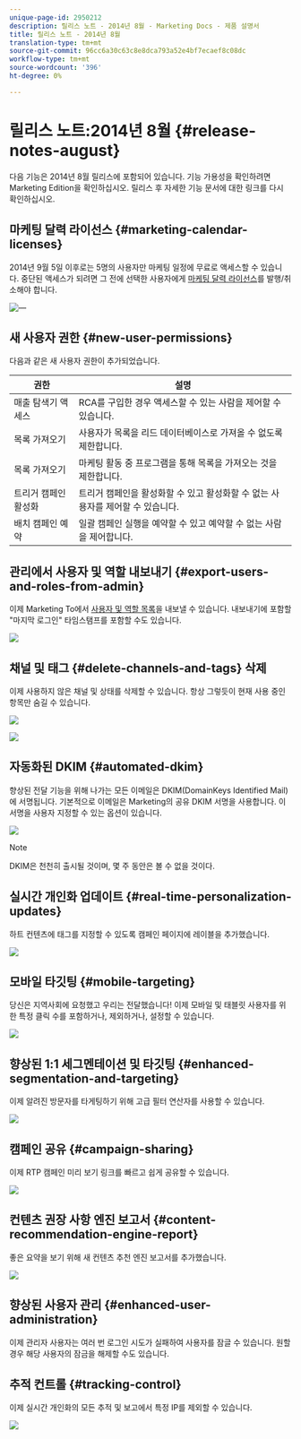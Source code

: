 ```yaml
---
unique-page-id: 2950212
description: 릴리스 노트 - 2014년 8월 - Marketing Docs - 제품 설명서
title: 릴리스 노트 - 2014년 8월
translation-type: tm+mt
source-git-commit: 96cc6a30c63c8e8dca793a52e4bf7ecaef8c08dc
workflow-type: tm+mt
source-wordcount: '396'
ht-degree: 0%

---
```



# 릴리스 노트:2014년 8월 {#release-notes-august}

다음 기능은 2014년 8월 릴리스에 포함되어 있습니다. 기능 가용성을 확인하려면 Marketing Edition을 확인하십시오. 릴리스 후 자세한 기능 문서에 대한 링크를 다시 확인하십시오.

## 마케팅 달력 라이선스 {#marketing-calendar-licenses}

2014년 9월 5일 이후로는 5명의 사용자만 마케팅 일정에 무료로 액세스할 수 있습니다. 중단된 액세스가 되려면 그 전에 선택한 사용자에게 [마케팅 달력 라이선스](../../product-docs/core-marketo-concepts/marketing-calendar/understanding-the-calendar/issue-revoke-a-marketing-calendar-license.md)를 발행/취소해야 합니다.

![—](assets/image2014-9-16-9-3a45-3a52.png)

## 새 사용자 권한 {#new-user-permissions}

다음과 같은 새 사용자 권한이 추가되었습니다.

| 권한 | 설명 |
|---|---|
| 매출 탐색기 액세스 | RCA를 구입한 경우 액세스할 수 있는 사람을 제어할 수 있습니다. |
| 목록 가져오기 | 사용자가 목록을 리드 데이터베이스로 가져올 수 없도록 제한합니다. |
| 목록 가져오기 | 마케팅 활동 중 프로그램을 통해 목록을 가져오는 것을 제한합니다. |
| 트리거 캠페인 활성화 | 트리거 캠페인을 활성화할 수 있고 활성화할 수 없는 사용자를 제어할 수 있습니다. |
| 배치 캠페인 예약 | 일괄 캠페인 실행을 예약할 수 있고 예약할 수 없는 사람을 제어합니다. |

## 관리에서 사용자 및 역할 내보내기 {#export-users-and-roles-from-admin}

이제 Marketing To에서 [사용자 및 역할 목록](../../product-docs/administration/users-and-roles/export-a-list-of-users-and-roles.md)을 내보낼 수 있습니다. 내보내기에 포함할 &quot;마지막 로그인&quot; 타임스탬프를 포함할 수도 있습니다.

![](assets/image2014-9-16-12-3a20-3a16.png)

## 채널 및 태그 {#delete-channels-and-tags} 삭제

이제 사용하지 않은 채널 및 상태를 삭제할 수 있습니다. 항상 그렇듯이 현재 사용 중인 항목만 숨길 수 있습니다.

![](assets/image2014-9-16-12-3a20-3a30.png)

![](assets/image2014-9-16-12-3a23-3a4.png)

## 자동화된 DKIM {#automated-dkim}

향상된 전달 기능을 위해 나가는 모든 이메일은 DKIM(DomainKeys Identified Mail)에 서명됩니다. 기본적으로 이메일은 Marketing의 공유 DKIM 서명을 사용합니다. 이 서명을 사용자 지정할 수 있는 옵션이 있습니다.

![](assets/image2014-9-16-12-3a23-3a16.png)

>[!NOTE]
>
>DKIM은 천천히 출시될 것이며, 몇 주 동안은 볼 수 없을 것이다.

## 실시간 개인화 업데이트 {#real-time-personalization-updates}

하트 컨텐츠에 태그를 지정할 수 있도록 캠페인 페이지에 레이블을 추가했습니다.

![](assets/image2014-9-16-12-3a23-3a28.png)

## 모바일 타깃팅 {#mobile-targeting}

당신은 지역사회에 요청했고 우리는 전달했습니다! 이제 모바일 및 태블릿 사용자를 위한 특정 클릭 수를 포함하거나, 제외하거나, 설정할 수 있습니다.

![](assets/image2014-9-16-12-3a23-3a43.png)

## 향상된 1:1 세그멘테이션 및 타깃팅 {#enhanced-segmentation-and-targeting}

이제 알려진 방문자를 타게팅하기 위해 고급 필터 연산자를 사용할 수 있습니다.

![](assets/image2014-9-16-12-3a23-3a56.png)

## 캠페인 공유 {#campaign-sharing}

이제 RTP 캠페인 미리 보기 링크를 빠르고 쉽게 공유할 수 있습니다.

![](assets/image2014-9-16-12-3a24-3a22.png)

## 컨텐츠 권장 사항 엔진 보고서 {#content-recommendation-engine-report}

좋은 요약을 보기 위해 새 컨텐츠 추천 엔진 보고서를 추가했습니다.

![](assets/image2014-9-16-12-3a24-3a42.png)

## 향상된 사용자 관리 {#enhanced-user-administration}

이제 관리자 사용자는 여러 번 로그인 시도가 실패하여 사용자를 잠글 수 있습니다. 원할 경우 해당 사용자의 잠금을 해제할 수도 있습니다.

## 추적 컨트롤 {#tracking-control}

이제 실시간 개인화의 모든 추적 및 보고에서 특정 IP를 제외할 수 있습니다.

![](assets/image2014-9-16-12-3a24-3a55.png)


